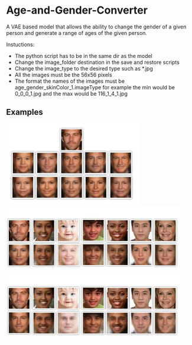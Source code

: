 # Age-and-Gender-Converter
A VAE based model that allows the ability to change the gender of a given person and generate a range of ages of the given person.

Instuctions:
* The python script has to be in the same dir as the model
* Change the image_folder destination in the save and restore scripts
* Change the image_type to the desired type such as *.jpg
* All the images must be the 56x56 pixels
* The format the names of the images must be age_gender_skinColor_1.imageType for example the min would be 0_0_0_1.jpg and the max would be 116_1_4_1.jpg

## Examples
![](https://github.com/GeekCSA/Age-and-Gender-Converter/blob/master/Examples/collage_Paul_Walker.jpg)
![](https://github.com/GeekCSA/Age-and-Gender-Converter/blob/master/Examples/collage_Woman_40.jpg)
![](https://github.com/GeekCSA/Age-and-Gender-Converter/blob/master/Examples/collage_man_40.jpg)
